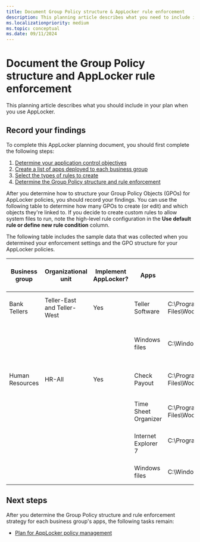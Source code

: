 ```yaml
---
title: Document Group Policy structure & AppLocker rule enforcement
description: This planning article describes what you need to include in your plan when you use AppLocker.
ms.localizationpriority: medium
ms.topic: conceptual
ms.date: 09/11/2024
---
```


# Document the Group Policy structure and AppLocker rule enforcement

This planning article describes what you should include in your plan when you use AppLocker.

## Record your findings

To complete this AppLocker planning document, you should first complete the following steps:

1. [Determine your application control objectives](../appcontrol-and-applocker-overview.md)
2. [Create a list of apps deployed to each business group](create-list-of-applications-deployed-to-each-business-group.md)
3. [Select the types of rules to create](select-types-of-rules-to-create.md)
4. [Determine the Group Policy structure and rule enforcement](determine-group-policy-structure-and-rule-enforcement.md)

After you determine how to structure your Group Policy Objects (GPOs) for AppLocker policies, you should record your findings. You can use the following table to determine how many GPOs to create (or edit) and which objects they're linked to. If you decide to create custom rules to allow system files to run, note the high-level rule configuration in the **Use default rule or define new rule condition** column.

The following table includes the sample data that was collected when you determined your enforcement settings and the GPO structure for your AppLocker policies.

|Business group|Organizational unit|Implement AppLocker?|Apps|Installation path|Use default rule or define new rule condition|Allow or deny|GPO name|
| --- | --- | --- | --- | --- | --- | --- | --- |
|Bank Tellers|Teller-East and Teller-West|Yes|Teller Software|C:\Program Files\Woodgrove\Teller.exe|File is signed; create a publisher condition|Allow|Tellers-AppLockerTellerRules|
||||Windows files|C:\Windows|Create a path exception to the default rule to exclude \Windows\Temp|Allow||
|Human Resources|HR-All|Yes|Check Payout|C:\Program Files\Woodgrove\HR\Checkcut.exe|File is signed; create a publisher condition|Allow|HR-AppLockerHRRules|
||||Time Sheet Organizer|C:\Program Files\Woodgrove\HR\Timesheet.exe|File isn't signed; create a file hash condition|Allow||
||||Internet Explorer 7|C:\Program Files\Internet Explorer</p>|File is signed; create a publisher condition|Deny||
||||Windows files|C:\Windows|Use a default rule for the Windows path|Allow||

## Next steps

After you determine the Group Policy structure and rule enforcement strategy for each business group's apps, the following tasks remain:

- [Plan for AppLocker policy management](plan-for-applocker-policy-management.md)
